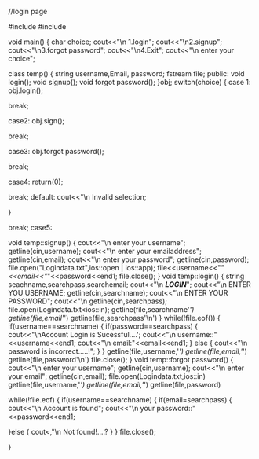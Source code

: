 //login page

#include<iostream>
#include<fstream>

void main()
{
char choice;
cout<<"\n 1.login";
cout<<"\n2.signup";
cout<<"\n3.forgot password";
cout<<"\n4.Exit";
cout<<"\n enter your choice";

class temp()
{
string username,Email, password;
fstream file;
public:
void login();
void signup();
void forgot password();
}obj;
switch(choice)
{
case 1:
obj.login();


break;

case2:
obj.sign();


break;


case3:
obj.forgot password();

break;

case4:
return(0);


break;
default:
cout<<"\n Invalid selection;

}



break;
case5:

void temp::signup()
{
cout<<"\n enter your username";
getline(cin,username);
cout<<"\n enter your emailaddress";
getline(cin,email);
cout<<"\n enter your password";
getline(cin,password);
file.open("Logindata.txt",ios::open | ios::app);
file<<username<<"*"<<email<<"*"<<password<<end1;
file.close();
}
void temp::login()
{
string seachname,searchpass,searchemail;
cout<<"\n _________LOGIN_________";
cout<<"\n ENTER YOU USERNAME;
getline(cin,searchname);
cout<<"\n ENTER YOUR PASSWORD";
cout<<"\n getline(cin,searchpass);
file.open(Logindata.txt<ios::in);
getline(file,searchname'*')
getline(file,email'*')
getline(file,searchpass'\n')
}
while(!file.eof())
{
if(username==searchname)
{
if(password==searchpass)
{
cout<<"\nAccount Login is Sucessful....';
cout<<"\n username::"<<username<<end1;
cout<<"\n email:"<<email<<end1;
}
else 
{ 
cout<<"\n password is incorrect.....!";
}
}
getline(file,username,'*')
getline(file,email,'*')
getline(file,password'\n')
file.close();
}
void temp::forgot password()
{
cout<<"\n enter your username";
getline(cin,username);
cout<<"\n enter your email";
getline(cin,email);
file.open(Logindata.txt,ios::in)
getline(file,username,'*')
getline(file,email,'*')
getline(file,password)

 while(!file.eof)
{
if(username==searchname)
{
if(email=searchpass)
{
cout<<"\n Account is found";
cout<<"\n your password::"<<password<<end1;

}else
{
cout<,"\n Not found!....?
}
}
file.close();



}























































